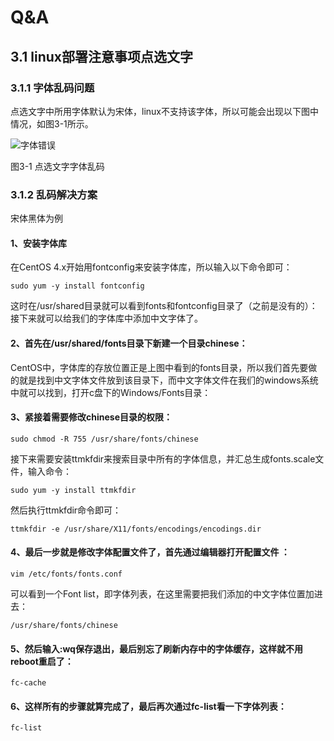 # Q&A

## 3.1 linux部署注意事项点选文字

### 3.1.1 字体乱码问题

点选文字中所用字体默认为宋体，linux不支持该字体，所以可能会出现以下图中情况，如图3-1所示。

![字体错误](https://mirror.anji-plus.com/captcha-web/static/font-error.png "字体错误")

图3-1 点选文字字体乱码

### 3.1.2 乱码解决方案

宋体黑体为例

#### 1、安装字体库

在CentOS 4.x开始用fontconfig来安装字体库，所以输入以下命令即可：

``` shell
sudo yum -y install fontconfig
```

这时在/usr/shared目录就可以看到fonts和fontconfig目录了（之前是没有的）：
接下来就可以给我们的字体库中添加中文字体了。

#### 2、首先在/usr/shared/fonts目录下新建一个目录chinese：

CentOS中，字体库的存放位置正是上图中看到的fonts目录，所以我们首先要做的就是找到中文字体文件放到该目录下，而中文字体文件在我们的windows系统中就可以找到，打开c盘下的Windows/Fonts目录：

#### 3、紧接着需要修改chinese目录的权限：

``` shell
sudo chmod -R 755 /usr/share/fonts/chinese
```

接下来需要安装ttmkfdir来搜索目录中所有的字体信息，并汇总生成fonts.scale文件，输入命令：

``` shell
sudo yum -y install ttmkfdir
```

然后执行ttmkfdir命令即可：

``` shell
ttmkfdir -e /usr/share/X11/fonts/encodings/encodings.dir
```

#### 4、最后一步就是修改字体配置文件了，首先通过编辑器打开配置文件 ：

``` shell
vim /etc/fonts/fonts.conf
```

可以看到一个Font list，即字体列表，在这里需要把我们添加的中文字体位置加进去：

``` shell
/usr/share/fonts/chinese
```

#### 5、然后输入:wq保存退出，最后别忘了刷新内存中的字体缓存，这样就不用reboot重启了：

``` shell
fc-cache
```

#### 6、这样所有的步骤就算完成了，最后再次通过fc-list看一下字体列表：

``` shell
fc-list
```
